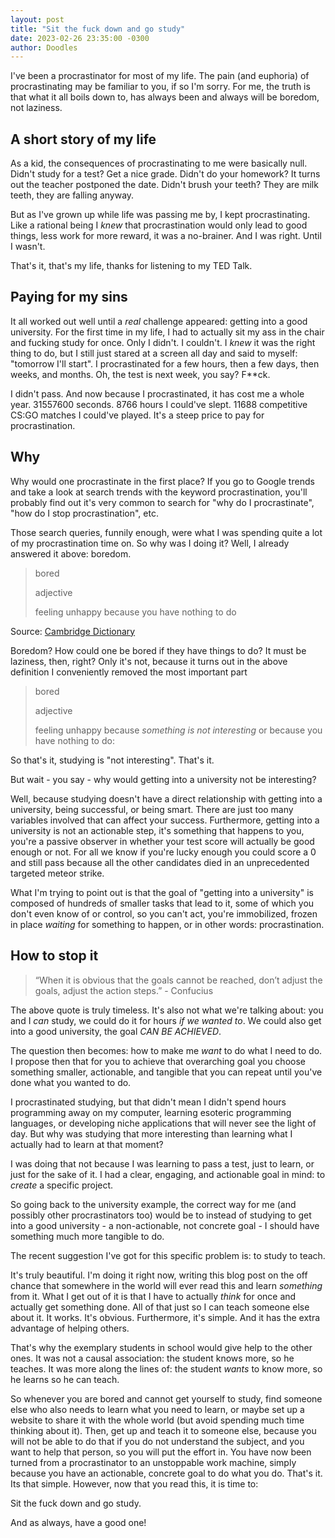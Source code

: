 ```yaml
---
layout: post
title: "Sit the fuck down and go study"
date: 2023-02-26 23:35:00 -0300
author: Doodles
---
```


I've been a procrastinator for most of my life. The pain (and euphoria) of procrastinating may be familiar to you, if so I'm sorry. For me, the truth is that what it all boils down to, has always been and always will be boredom, not laziness.

## A short story of my life

As a kid, the consequences of procrastinating to me were basically null. Didn't study for a test? Get a nice grade. Didn't do your homework? It turns out the teacher postponed the date. Didn't brush your teeth? They are milk teeth, they are falling anyway.

But as I've grown up while life was passing me by, I kept procrastinating. Like a rational being I _knew_ that procrastination would only lead to good things, less work for more reward, it was a no-brainer. And I was right. Until I wasn't.

That's it, that's my life, thanks for listening to my TED Talk.

## Paying for my sins

It all worked out well until a _real_ challenge appeared: getting into a good university. For the first time in my life, I had to actually sit my ass in the chair and fucking study for once. Only I didn't. I couldn't. I _knew_ it was the right thing to do, but I still just stared at a screen all day and said to myself: "tomorrow I'll start". I procrastinated for a few hours, then a few days, then weeks, and months. Oh, the test is next week, you say? F\*\*ck.

I didn't pass. And now because I procrastinated, it has cost me a whole year. 31557600 seconds. 8766 hours I could've slept. 11688 competitive CS:GO matches I could've played. It's a steep price to pay for procrastination.

## Why

Why would one procrastinate in the first place? If you go to Google trends and take a look at search trends with the keyword procrastination, you'll probably find out it's very common to search for "why do I procrastinate", "how do I stop procrastination", etc.

Those search queries, funnily enough, were what I was spending quite a lot of my procrastination time on. So why was I doing it? Well, I already answered it above: boredom.

> bored
>
> adjective
>
> feeling unhappy because you have nothing to do

Source: [Cambridge Dictionary](https://dictionary.cambridge.org/us/dictionary/english/bored)

Boredom? How could one be bored if they have things to do? It must be laziness, then, right? Only it's not, because it turns out in the above definition I conveniently removed the most important part

> bored
>
> adjective
>
> feeling unhappy because _something is not interesting_ or because you have nothing to do:

So that's it, studying is "not interesting". That's it.

But wait - you say - why would getting into a university not be interesting?

Well, because studying doesn't have a direct relationship with getting into a university, being successful, or being smart. There are just too many variables involved that can affect your success. Furthermore, getting into a university is not an actionable step, it's something that happens to you, you're a passive observer in whether your test score will actually be good enough or not. For all we know if you're lucky enough you could score a 0 and still pass because all the other candidates died in an unprecedented targeted meteor strike.

What I'm trying to point out is that the goal of "getting into a university" is composed of hundreds of smaller tasks that lead to it, some of which you don't even know of or control, so you can't act, you're immobilized, frozen in place _waiting_ for something to happen, or in other words: procrastination.

## How to stop it

> “When it is obvious that the goals cannot be reached, don’t adjust the goals, adjust the action steps.” - Confucius

The above quote is truly timeless. It's also not what we're talking about: you and I _can_ study, we could do it for hours _if we wanted to_. We could also get into a good university, the goal _CAN BE ACHIEVED_.

The question then becomes: how to make me _want_ to do what I need to do. I propose then that for you to achieve that overarching goal you choose something smaller, actionable, and tangible that you can repeat until you've done what you wanted to do.

I procrastinated studying, but that didn't mean I didn't spend hours programming away on my computer, learning esoteric programming languages, or developing niche applications that will never see the light of day. But why was studying that more interesting than learning what I actually had to learn at that moment?

I was doing that not because I was learning to pass a test, just to learn, or just for the sake of it. I had a clear, engaging, and actionable goal in mind: to _create_ a specific project.

So going back to the university example, the correct way for me (and possibly other procrastinators too) would be to instead of studying to get into a good university - a non-actionable, not concrete goal - I should have something much more tangible to do.

The recent suggestion I've got for this specific problem is: to study to teach.

It's truly beautiful. I'm doing it right now, writing this blog post on the off chance that somewhere in the world will ever read this and learn _something_ from it. What I get out of it is that I have to actually _think_ for once and actually get something done. All of that just so I can teach someone else about it. It works. It's obvious. Furthermore, it's simple. And it has the extra advantage of helping others.

That's why the exemplary students in school would give help to the other ones. It was not a causal association: the student knows more, so he teaches. It was more along the lines of: the student _wants_ to know more, so he learns so he can teach.

So whenever you are bored and cannot get yourself to study, find someone else who also needs to learn what you need to learn, or maybe set up a website to share it with the whole world (but avoid spending much time thinking about it). Then, get up and teach it to someone else, because you will not be able to do that if you do not understand the subject, and you want to help that person, so you will put the effort in. You have now been turned from a procrastinator to an unstoppable work machine, simply because you have an actionable, concrete goal to do what you do. That's it. Its that simple. However, now that you read this, it is time to:

Sit the fuck down and go study.

And as always, have a good one!
